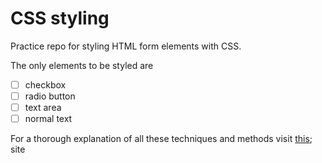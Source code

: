 # CSS styling

Practice repo for styling HTML form elements with CSS. 


The only elements to be styled are

- [ ] checkbox
- [ ] radio button
- [ ] text area
- [ ] normal text

For a thorough explanation of all these techniques and methods visit [this](https://blog.logrocket.com/how-to-style-forms-with-css-a-beginners-guide/); site